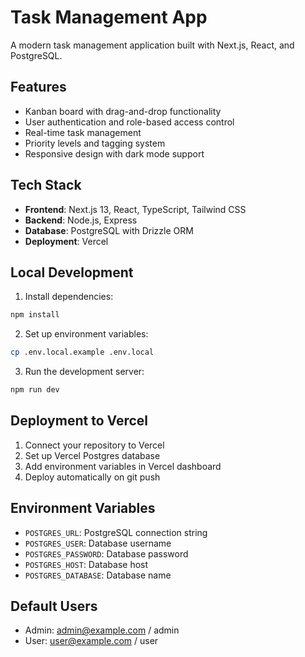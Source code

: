 # Task Management App

A modern task management application built with Next.js, React, and PostgreSQL.

## Features

- Kanban board with drag-and-drop functionality
- User authentication and role-based access control
- Real-time task management
- Priority levels and tagging system
- Responsive design with dark mode support

## Tech Stack

- **Frontend**: Next.js 13, React, TypeScript, Tailwind CSS
- **Backend**: Node.js, Express
- **Database**: PostgreSQL with Drizzle ORM
- **Deployment**: Vercel

## Local Development

1. Install dependencies:
```bash
npm install
```

2. Set up environment variables:
```bash
cp .env.local.example .env.local
```

3. Run the development server:
```bash
npm run dev
```

## Deployment to Vercel

1. Connect your repository to Vercel
2. Set up Vercel Postgres database
3. Add environment variables in Vercel dashboard
4. Deploy automatically on git push

## Environment Variables

- `POSTGRES_URL`: PostgreSQL connection string
- `POSTGRES_USER`: Database username
- `POSTGRES_PASSWORD`: Database password
- `POSTGRES_HOST`: Database host
- `POSTGRES_DATABASE`: Database name

## Default Users

- Admin: admin@example.com / admin
- User: user@example.com / user